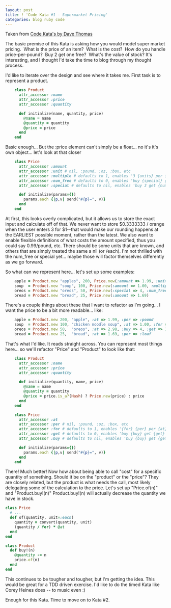 ```yaml
---
layout: post
title: ! 'Code Kata #1 - Supermarket Pricing'
categories: blog ruby code
---
```

Taken from <a href="http://codekata.pragprog.com/2007/01/code_kata_one_s.html">Code Kata's by Dave Thomas</a>

The basic premise of this Kata is asking how you would model super market pricing.  What is the price of an item?  What is the cost?  How do you handle price-per-pound?  Buy 2 get one free?  What's the value of stock? It's interesting, and I thought I'd take the time to blog through my thought process.

I'd like to iterate over the design and see where it takes me.  First task is to represent a product.
``` ruby
    class Product
      attr_accessor :name
      attr_accessor :price
      attr_accessor :quantity

      def initialize(name, quantity, price)
        @name = name
        @quantity = quantity
        @price = price
      end
    end
```
Basic enough... But the :price element can't simply be a float... no it's it's own object... let's look at that closer
``` ruby
    class Price
      attr_accessor :amount
      attr_accessor :unit # nil, :pound, :oz, :box, etc
      attr_accessor :multiple # defaults to 1, enables '3 {units} per {amount}'
      attr_accessor :num_free # defaults to 0, enables 'buy {special} get 10 free!'
      attr_accessor :special # defaults to nil, enables 'buy 3 get {num_free}'

      def initialize(params={})
        params.each {|p,v| send("#{p}=", v)}
      end
    end
```

At first, this looks overly complicated, but it allows us to store the exact input and calculate off of that.  We never want to store $0.3333333 / orange when the user enters 3 for $1--that would make our rounding happens at the EARLIEST possible moment, rather than the latest.  We also want to enable flexible definitions of what costs the amount specified, thus you could say 0.99/pound, etc.  There should be some units that are known, and others that are simply treated the same a nil (or /each).  I'm not thrilled with the num_free or special yet... maybe those will factor themselves differently as we go forward.

So what can we represent here... let's set up some examples:
``` ruby
    apple = Product.new "apples", 200, Price.new(:amount => 1.99, :unit => :pound)
    soup  = Product.new "soup", 100, Price.new(:amount => 1.00, :multiple => 3)
    oreos = Product.new "oreos", 50, Price.new(:special => 4, :num_free => 1, :amount => 2.98)
    bread = Product.new "bread", 25, Price.new(:amount => 1.69)
```
There's a couple things about these that I want to refactor as I'm going... I want the price to be a bit more readable... like:
``` ruby
    apple = Product.new 200, "apple", :at => 1.99, :per => :pound
    soup  = Product.new 100, "chicken noodle soup", :at => 1.00, :for => 3
    oreos = Product.new 50,  "oreos", :at => 2.98, :buy => 4, :get => 1
    bread = Product.new 25,  "bread", :at => 1.69, :per => :loaf 
```
That's what I'd like.  It reads straight across.  You can represent most things here... so we'll refactor "Price" and "Product" to look like that:
``` ruby
    class Product
      attr_accessor :name
      attr_accessor :price
      attr_accessor :quantity

      def initialize(quantity, name, price)
        @name = name
        @quantity = quantity
        @price = price.is_a?(Hash) ? Price.new(price) : price
      end
    end
```
``` ruby
    class Price
      attr_accessor :at
      attr_accessor :per # nil, :pound, :oz, :box, etc
      attr_accessor :for # defaults to 1, enables '{for} {per} per {at}'
      attr_accessor :get # defaults to 0, enables 'buy {buy} get {get} free!'
      attr_accessor :buy # defaults to nil, enables 'buy {buy} get {get}'

      def initialize(params={})
        params.each {|p,v| send("#{p}=", v)}
      end
    end
```
There!  Much better!  Now how about being able to call "cost" for a specific quantity of something. Should it be on the "product" or the "price"?  They are closely related, but the product is what needs the call, most likely delegating some of the calculation to the price.  Let's set up "Price.of(n)" and "Product.buy!(n)"  Product.buy!(n) will actually decrease the quantity we have in stock.
``` ruby
class Price
  # ...
  def of(quantity, unit=:each)
    quantity = convert(quantity, unit)
    (quantity / for) * @at
  end
end

class Product
  def buy!(n)
    @quantity -= n
    price.of(n)
  end
end
```
This continues to be tougher and tougher, but I'm getting the idea.  This would be great for a TDD driven exercise.  I'd like to do the timed Kata like Corey Heines does -- to music even :)  

Enough for this Kata.  Time to move on to Kata #2.
